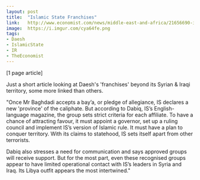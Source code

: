 ```yaml
---
layout: post
title:  "Islamic State Franchises"
link:   http://www.economist.com/news/middle-east-and-africa/21656690-islamic-state-making-itself-felt-ever-more-countries-how-much-influence
image:  https://i.imgur.com/cya64fe.png
tags:
- Daesh
- IslamicState
- IR
- TheEconomist
---
```


[1 page article]

Just a short article looking at Daesh's 'franchises' beyond its Syrian & Iraqi territory, some more linked than others.

"Once Mr Baghdadi accepts a bay’a, or pledge of allegiance, IS declares a new 'province' of the caliphate. But according to Dabiq, IS’s English-language magazine, the group sets strict criteria for each affiliate. To have a chance of attracting favour, it must appoint a governor, set up a ruling council and implement IS’s version of Islamic rule. It must have a plan to conquer territory. With its claims to statehood, IS sets itself apart from other terrorists.

Dabiq also stresses a need for communication and says approved groups will receive support. But for the most part, even these recognised groups appear to have limited operational contact with IS’s leaders in Syria and Iraq. Its Libya outfit appears the most intertwined."

